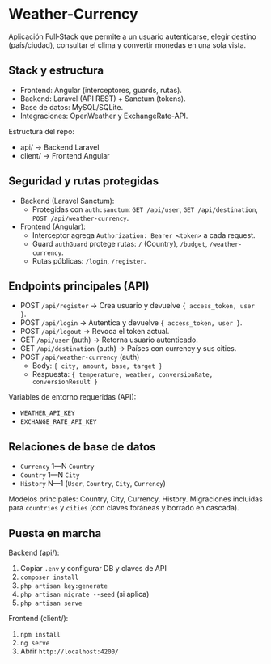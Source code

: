 # Weather-Currency

Aplicación Full‑Stack que permite a un usuario autenticarse, elegir destino (país/ciudad), consultar el clima y convertir monedas en una sola vista.

## Stack y estructura
- Frontend: Angular (interceptores, guards, rutas).
- Backend: Laravel (API REST) + Sanctum (tokens).
- Base de datos: MySQL/SQLite.
- Integraciones: OpenWeather y ExchangeRate-API.

Estructura del repo:
- api/ → Backend Laravel
- client/ → Frontend Angular

## Seguridad y rutas protegidas
- Backend (Laravel Sanctum):
  - Protegidas con `auth:sanctum`: `GET /api/user`, `GET /api/destination`, `POST /api/weather-currency`.
- Frontend (Angular):
  - Interceptor agrega `Authorization: Bearer <token>` a cada request.
  - Guard `authGuard` protege rutas: `/` (Country), `/budget`, `/weather-currency`.
  - Rutas públicas: `/login`, `/register`.

## Endpoints principales (API)
- POST `/api/register` → Crea usuario y devuelve `{ access_token, user }`.
- POST `/api/login` → Autentica y devuelve `{ access_token, user }`.
- POST `/api/logout` → Revoca el token actual.
- GET `/api/user` (auth) → Retorna usuario autenticado.
- GET `/api/destination` (auth) → Países con currency y sus cities.
- POST `/api/weather-currency` (auth)
  - Body: `{ city, amount, base, target }`
  - Respuesta: `{ temperature, weather, conversionRate, conversionResult }`

Variables de entorno requeridas (API):
- `WEATHER_API_KEY`
- `EXCHANGE_RATE_API_KEY`

## Relaciones de base de datos
- `Currency` 1—N `Country`
- `Country` 1—N `City`
- `History` N—1 (`User`, `Country`, `City`, `Currency`)

Modelos principales: Country, City, Currency, History. Migraciones incluidas para `countries` y `cities` (con claves foráneas y borrado en cascada).

## Puesta en marcha
Backend (api/):
1) Copiar `.env` y configurar DB y claves de API
2) `composer install`
3) `php artisan key:generate`
4) `php artisan migrate --seed` (si aplica)
5) `php artisan serve`

Frontend (client/):
1) `npm install`
2) `ng serve`
3) Abrir `http://localhost:4200/`

